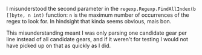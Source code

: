 I misunderstood the second parameter in the `regexp.Regexp.FindAllIndex(b []byte, n int)` function: `n` is the maximum number of occurrences of the regex to look for. In hindsight that kinda seems obvious, mais bon.

This misunderstanding meant I was only parsing one candidate gear per line instead of all candidate gears, and if it weren't for testing I would not have picked up on that as quickly as I did.
